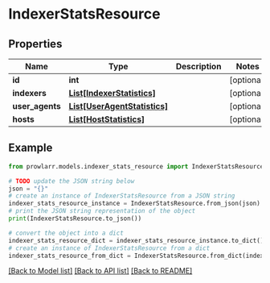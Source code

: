 # IndexerStatsResource


## Properties

Name | Type | Description | Notes
------------ | ------------- | ------------- | -------------
**id** | **int** |  | [optional] 
**indexers** | [**List[IndexerStatistics]**](IndexerStatistics.md) |  | [optional] 
**user_agents** | [**List[UserAgentStatistics]**](UserAgentStatistics.md) |  | [optional] 
**hosts** | [**List[HostStatistics]**](HostStatistics.md) |  | [optional] 

## Example

```python
from prowlarr.models.indexer_stats_resource import IndexerStatsResource

# TODO update the JSON string below
json = "{}"
# create an instance of IndexerStatsResource from a JSON string
indexer_stats_resource_instance = IndexerStatsResource.from_json(json)
# print the JSON string representation of the object
print(IndexerStatsResource.to_json())

# convert the object into a dict
indexer_stats_resource_dict = indexer_stats_resource_instance.to_dict()
# create an instance of IndexerStatsResource from a dict
indexer_stats_resource_from_dict = IndexerStatsResource.from_dict(indexer_stats_resource_dict)
```
[[Back to Model list]](../README.md#documentation-for-models) [[Back to API list]](../README.md#documentation-for-api-endpoints) [[Back to README]](../README.md)


